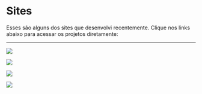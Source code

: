# Sites

Esses são alguns dos sites que desenvolvi recentemente. Clique nos links abaixo para acessar os projetos diretamente:

---

<p align="left">
  <a href="https://colegiofeliz.com.br/">
    <img src="https://img.shields.io/badge/Col%C3%A9gio%20Feliz-blue?style=for-the-badge&logo=internet-explorer&logoColor=white" />
  </a>
</p>

<p align="left">
  <a href="https://jogo-ochre-three-42.vercel.app/">
    <img src="https://img.shields.io/badge/Jogo%20do%20N%C3%BAmero%20Secreto-blue?style=for-the-badge&logo=internet-explorer&logoColor=white" />
  </a>
</p>

<p align="left">
  <a href="https://amigo-secreto-fawn-eight.vercel.app/">
    <img src="https://img.shields.io/badge/Sorteador%20para%20Amigo%20Secreto-blue?style=for-the-badge&logo=internet-explorer&logoColor=white" />
  </a>
</p>

<p align="left">
  <a href="">
    <img src="https://img.shields.io/badge/CV%20Website-blue?style=for-the-badge&logo=globe&logoColor=white" />
  </a>
</p>
